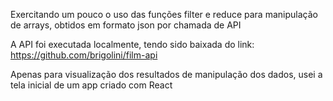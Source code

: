 Exercitando um pouco o uso das funções filter e reduce para manipulação de arrays, obtidos em formato json por chamada de API

A API foi executada localmente, tendo sido baixada do link: https://github.com/brigolini/film-api

Apenas para visualização dos resultados de manipulação dos dados, usei a tela inicial de um app criado com React